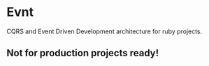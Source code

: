 # Evnt

CQRS and Event Driven Development architecture for ruby projects.

## Not for production projects ready!